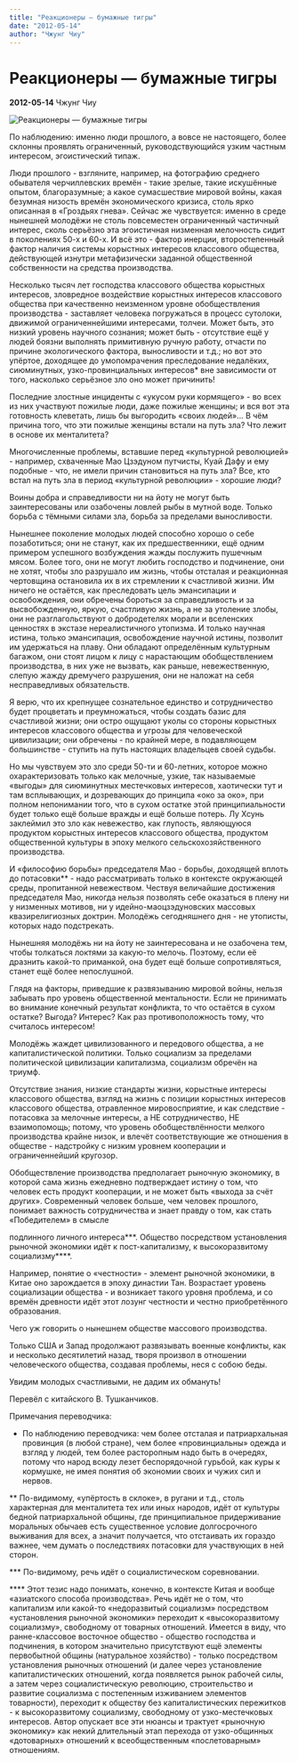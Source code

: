 ```yaml
---
title: "Реакционеры — бумажные тигры"
date: "2012-05-14"
author: "Чжунг Чиу"
---
```


# Реакционеры — бумажные тигры

**2012-05-14** Чжунг Чиу

![Реакционеры — бумажные тигры](http://s06.radikal.ru/i179/0911/d7/74a0b0f2b440.gif)

По наблюдению: именно люди прошлого, а вовсе не настоящего, более склонны проявлять ограниченный, руководствующийся узким частным интересом, эгоистический типаж.

Люди прошлого - взгляните, например, на фотографию среднего обывателя черчиллевских времён - такие зрелые, такие искушённые опытом, благоразумные; а какое сумасшествие мировой войны, какая безумная низость времён экономического кризиса, столь ярко описанная в «Гроздьях гнева». Сейчас же чувствуется: именно в среде нынешней молодёжи не столь повсеместен ограниченный частичный интерес, сколь серьёзно эта эгоистичная низменная мелочность сидит в поколениях 50-х и 60-х. И всё это - фактор инерции, второстепенный фактор наличия системы корыстных интересов классового общества, действующей изнутри метафизически заданной общественной собственности на средства производства.

Несколько тысяч лет господства классового общества корыстных интересов, зловредное воздействие корыстных интересов классового общества при качественно неизменном уровне обобществления производства - заставляет человека погружаться в процесс сутолоки, движимой ограниченнейшими интересами, толчеи. Может быть, это низкий уровень научного сознания; может быть - отсутствие ещё у людей боязни выполнять примитивную ручную работу, отчасти по причине экологического фактора, выносливости и т.д.; но вот это упёртое, доходящее до умопомрачения преследование недалёких, сиюминутных, узко-провинциальных интересов* вне зависимости от того, насколько серьёзное зло оно может причинить!

Последние злостные инциденты с «укусом руки кормящего» - во всех из них участвуют пожилые люди, даже пожилые женщины; и вся вот эта готовность клеветать, лишь бы выгородить «своих людей»... В чём причина того, что эти пожилые женщины встали на путь зла? Что лежит в основе их менталитета?

Многочисленные проблемы, вставшие перед «культурной революцией» - например, схваченные Мао Цзэдуном путчисты, Куай Дафу и ему подобные - что, не имели причин становиться на путь зла? Все, кто встал на путь зла в период «культурной революции» - хорошие люди?

Воины добра и справедливости ни на йоту не могут быть заинтересованы или озабочены ловлей рыбы в мутной воде. Только борьба с тёмными силами зла, борьба за пределами выносливости.

Нынешнее поколение молодых людей способно хорошо о себе позаботиться; они не станут, как их предшественники, ещё одним примером успешного возбуждения жажды послужить пушечным мясом. Более того, они не могут любить господство и подчинение, они не хотят, чтобы зло разрушало им жизнь, чтобы отсталая и реакционная чертовщина остановила их в их стремлении к счастливой жизни. Им ничего не остаётся, как преследовать цель эмансипации и освобождения, они обречены бороться за справедливость и за высвобожденную, яркую, счастливую жизнь, а не за утоление злобы, они не разглагольствуют о добродетелях морали и вселенских ценностях в экстазе нереалистичного утопизма. И только научная истина, только эмансипация, освобождение научной истины, позволит им удержаться на плаву. Они обладают определённым культурным багажом, они стоят лицом к лицу с нарастающим обобществлением производства, в них уже не вызвать, как раньше, невежественную, слепую жажду дремучего разрушения, они не наложат на себя несправедливых обязательств.

Я верю, что их крепнущее сознательное единство и сотрудничество будет процветать и преумножаться, чтобы создать базис для счастливой жизни; они остро ощущают уколы со стороны корыстных интересов классового общества и угрозы для человеческой цивилизации; они обречены - по крайней мере, в подавляющем большинстве - ступить на путь настоящих владельцев своей судьбы.

Но мы чувствуем это зло среди 50-ти и 60-летних, которое можно охарактеризовать только как мелочные, узкие, так называемые «выгоды» для сиюминутных местечковых интересов, хаотически тут и там всплывающих, и дозревающих до принципа «око за око», при полном непонимании того, что в сухом остатке этой принципиальности будет только ещё больше вражды и ещё больше потерь. Лу Хсунь заклеймил это зло как невежество, как глупость, являющуюся продуктом корыстных интересов классового общества, продуктом общественной культуры в эпоху мелкого сельскохозяйственного производства.

И «философию борьбы» председателя Мао - борьбы, доходящей вплоть до потасовки** - надо рассматривать только в контексте окружающей среды, пропитанной невежеством. Чествуя величайшие достижения председателя Мао, никогда нельзя позволять себе оказаться в плену ни у низменных мотивов, ни у идейно-маоцзэдуновских массовых квазирелигиозных доктрин. Молодёжь сегодняшнего дня - не утописты, которых надо подстрекать.

Нынешняя молодёжь ни на йоту не заинтересована и не озабочена тем, чтобы толкаться локтями за какую-то мелочь. Поэтому, если её дразнить какой-то приманкой, она будет ещё больше сопротивляться, станет ещё более непослушной.

Глядя на факторы, приведшие к развязыванию мировой войны, нельзя забывать про уровень общественной ментальности. Если не принимать во внимание конечный результат конфликта, то что остаётся в сухом остатке? Выгода? Интерес? Как раз противоположность тому, что считалось интересом!

Молодёжь жаждет цивилизованного и передового общества, а не капиталистической политики. Только социализм за пределами политической цивилизации капитализма, социализм обречён на триумф.

Отсутствие знания, низкие стандарты жизни, корыстные интересы классового общества, взгляд на жизнь с позиции корыстных интересов классового общества, отравленное мировосприятие, и как следствие - потасовка за мелочные интересы, а НЕ сотрудничество, НЕ взаимопомощь; потому, что уровень обобществлённости мелкого производства крайне низок, и влечёт соответствующие же отношения в обществе - надстройку с низким уровнем кооперации и ограниченнейший кругозор.

Обобществление производства предполагает рыночную экономику, в которой сама жизнь ежедневно подтверждает истину о том, что человек есть продукт кооперации, и не может быть «выхода за счёт других». Современный человек больше, чем человек прошлого, понимает важность сотрудничества и знает правду о том, как стать «Победителем» в смысле

подлинного личного интереса***. Общество посредством установления рыночной экономики идёт к пост-капитализму, к высокоразвитому социализму****.

Например, понятие о «честности» - элемент рыночной экономики, в Китае оно зарождается в эпоху династии Тан. Возрастает уровень социализации общества - и возникает такого уровня проблема, и со времён древности идёт этот лозунг честности и честно приобретённого образования.

Чего уж говорить о нынешнем обществе массового производства.

Только США и Запад продолжают развязывать военные конфликты, как и несколько десятилетий назад, творя произвол в отношении человеческого общества, создавая проблемы, неся с собою беды.

Увидим молодых счастливыми, не дадим их обмануть!

Перевёл с китайского В. Тушканчиков.

Примечания переводчика:

 * По наблюдению переводчика: чем более отсталая и патриархальная провинция (в любой стране), чем более «провинциальны» одежда и взгляд у людей, тем более расторопным надо быть в очередях, потому что народ всюду лезет беспорядочной гурьбой, как куры к кормушке, не имея понятия об экономии своих и чужих сил и нервов.

 ** По-видимому, «упёртость в склоке», в ругани и т.д., столь характерная для менталитета тех или иных народов, идёт от культуры бедной патриархальной общины, где принципиальное придерживание моральных обычаев есть существенное условие долгосрочного выживания для всех, а значит получается, что отстаивать их гораздо важнее, чем думать о последствиях потасовки для участвующих в ней сторон.

 *** По-видимому, речь идёт о социалистическом соревновании.

 **** Этот тезис надо понимать, конечно, в контексте Китая и вообще «азиатского способа производства». Речь идёт не о том, что капитализм или какой-то «недоразвитый социализм» посредством «установления рыночной экономики» переходит к «высокоразвитому социализму», свободному от товарных отношений. Имеется в виду, что ранне-классовое восточное общество - общество господства и подчинения, в котором значительно присутствуют ещё элементы первобытной общины (натуральное хозяйство) - только посредством установления рыночных отношений (и далее через установление капиталистических отношений, когда появляется рынок рабочей силы, а затем через социалистическую революцию, строительство и развитие социализма с постепенным изживанием элементов товарности), переходит к обществу без капиталистических пережитков - к высокоразвитому социализму, свободному от узко-местечковых интересов. Автор опускает все эти нюансы и трактует «рыночную экономику» как некий длительный этап перехода от узко-общинных «дотоварных» отношений к всеобщественным «послетоварным» отношениям.